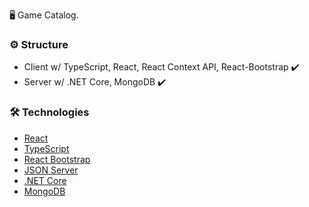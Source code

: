 🖥  Game Catalog.

### ⚙️  Structure

-   Client w/ TypeScript, React, React Context API, React-Bootstrap  ✔️
-  	Server w/ .NET Core, MongoDB  ✔️

### 🛠  Technologies

-   [React](https://pt-br.reactjs.org/)
-   [TypeScript](https://www.typescriptlang.org/)
-   [React Bootstrap](https://react-bootstrap.github.io/)
- [JSON Server](https://github.com/typicode/json-server)
-   [.NET Core](https://developers.google.com/maps/documentation/javascript/overview)
-   [MongoDB](https://www.mongodb.com/)
